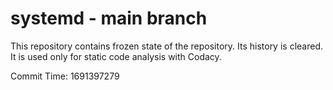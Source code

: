 # systemd - main branch

This repository contains frozen state of the repository.
Its history is cleared. It is used only for static code
analysis with Codacy.

Commit Time: 1691397279